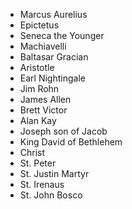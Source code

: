 - Marcus Aurelius
- Epictetus
- Seneca the Younger
- Machiavelli
- Baltasar Gracian
- Aristotle
- Earl Nightingale
- Jim Rohn
- James Allen
- Brett Victor
- Alan Kay
- Joseph son of Jacob
- King David of Bethlehem
- Christ
- St. Peter
- St. Justin Martyr
- St. Irenaus
- St. John Bosco